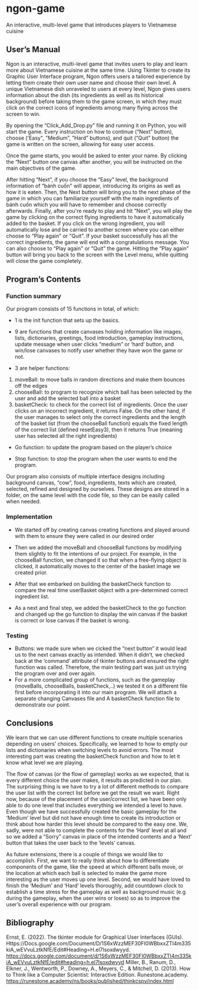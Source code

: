 # ngon-game
An interactive, multi-level game that introduces players to Vietnamese cuisine

## User’s Manual

<t> <t> Ngon is an interactive, multi-level game that invites users to play and learn more about Vietnamese cuisine at the same time. Using Tkinter to create its Graphic User Interface program, Ngon offers users a tailored experience by letting them create their own user name and choose their own level. A unique Vietnamese dish unraveled to users at every level, Ngon gives users information about the dish (its ingredients as well as its historical background) before taking them to the game screen, in which they must click on the correct icons of ingredients among many flying across the screen to win.

By opening the “Click_Add_Drop.py” file and running it on Python, you will start the game. Every instruction on how to continue (“Next” button), choose ('Easy", ”Medium”, ”Hard” buttons), and quit (“Quit” button) the game is written on the screen, allowing for easy user access.

Once the game starts, you would be asked to enter your name. By clicking the “Next” button one canvas after another, you will be instructed on the main objectives of the game.

After hitting “Next”, if you choose the “Easy” level, the background information of “bánh cuốn" will appear, introducing its origins as well as how it is eaten. Then, the Next button will bring you to the next phase of the game in which you can familiarize yourself with the main ingredients of bánh cuốn which you will have to remember and choose correctly afterwards. Finally, after you're ready to play and hit “Next", you will play the game by clicking on the correct flying ingredients to have it automatically added to the basket. If you click on the wrong ingredient, you will automatically lose and be carried to another screen where you can either choose to “Play again" or “Quit”. If your basket successfully has all the correct ingredients, the game will end with a congratulations message. You can also choose to “Play again" or “Quit” the game. Hitting the “Play again” button will bring you back to the screen with the Level menu, while quitting will close the game completely.

## Program’s Contents
### Function summary
  Our program consists of 15 functions in total, of which:
-	1 is the init function that sets up the basics.
  
-	9 are functions that create canvases holding information like images, lists, dictionaries, greetings, food introduction, gameplay instructions, update message when user clicks “medium” or ‘hard’ button, and win/lose canvases to notify user whether they have won the game or not.
  
-	3 are helper functions:
  1.	moveBall: to move balls in random directions and make them bounces off the edges
  2.	chooseBall: to program to recognize which ball has been selected by the user and add the selected ball into a basket
  3.	basketCheck: to check for the correct list of ingredients. Once the user clicks on an incorrect ingredient, it returns False. On the other hand, if the user manages to select  only the correct ingredients and the length of the basket list (from the chooseBall function) equals the fixed length of the correct list (defined resetEasy3), then it returns True (meaning user has selected all the right ingredients)
    
-	Go function: to update the program based on the player’s choice
  
- Stop function: to stop the program when the user wants to end the program.

Our program also consists of multiple interface designs including background canvas, “cow”, food, ingredients, texts which are created, selected, refined and designed by ourselves. These designs are stored in a folder, on the same level with the code file, so they can be easily called when needed.

### Implementation
-	We started off by creating canvas creating functions and played around with them to ensure they were called in our desired order
  
-	Then we added the moveBall and chooseBall functions by modifying them slightly to fit the intentions of our project. For example, in the chooseBall function, we changed it so that when a free-flying object is clicked, it automatically moves to the center of the basket image we created prior.
	
-	After that we embarked on building the basketCheck function to compare the real time userBasket object with a pre-determined correct ingredient list.
  
-	As a next and final step, we added the basketCheck to the go function and changed up the go function to display the win canvas if the basket is correct or lose canvas if the basket is wrong. 

### Testing
-	Buttons: we made sure when we cicked the “next button” it would lead us to the next canvas exactly as intended. When it didn’t, we checked back at the ‘command’ attribute of tkinter buttons and ensured the right function was called. Therefore, the main testing part was just us trying the program over and over again.
-	For a more complicated group of functions, such as the gameplay (moveBalls, chooseBalls, basketCheck,..) we tested it on a different file first before incorporating it into our main program. We will attach a separate changing Canvases file and A basketCheck function file to demonstrate our point.

## Conclusions
  We learn that we can use different functions to create multiple scenarios depending on users’ choices. Specifically, we learned to how to empty our lists and dictionaries when switching levels to avoid errors. The most interesting part was creating the basketCheck function and how to let it know what level we are playing.

The flow of canvas (or the flow of gameplay) works as we expected, that is every different choice the user makes, it results as predicted in our plan. The surprising thing is we have to try a lot of different methods to compare the user list with the correct list before we get the result we want. Right now, because of the placement of the user/correct list, we have been only able to do one level that includes everything we intended a level to have. Even though we have successfully created the basic gameplay for the ‘Medium’ level but did not have enough time to create its introduction or think about how harder this level should be compared to the easy one. We, sadly, were not able to complete the contents for the ‘Hard’ level at all and so we added a “Sorry” canvas in place of the intended contents and a ‘Next’ button that takes the user back to the ‘levels’ canvas. 

As future extensions, there is a couple of things we would like to accomplish. First, we want to really think about how to differentiate components of the game, like the speed at which different balls move, or the location at which each ball is selected to make the game more interesting as the user moves up one level. Second, we would have loved to finish the ‘Medium’ and ‘Hard’ levels thoroughly, add countdown clock to establish a time stress for the gameplay as well as background music (e.g during the gameplay, when the user wins or loses) so as to improve the user’s overall experience with our program.

## Bibliography
Ernst, E. (2022). The tkinter module for Graphical User Interfaces (GUIs). Https://Docs.google.com/Document/D/1S6xWzzMEF30FI0WBbxxZTI4m335kiA_wEVvuLztkNfE/Edit#Heading=H.el7lsoxdwyyd. https://docs.google.com/document/d/1S6xWzzMEF30FI0WBbxxZTI4m335kiA_wEVvuLztkNfE/edit#heading=h.el7lsoxdwyyd
Miller, B., Ranum, D., Elkner, J., Wentworth, P., Downey, A., Meyers, C., & Mitchell, D. (2013). How to Think like a Computer Scientist: Interactive Edition. Runestone.academy. https://runestone.academy/ns/books/published/thinkcspy/index.html
